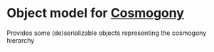 # Object model for [Cosmogony](https://github.com/osm-without-borders/cosmogony/)

Provides some (de)serializable objects representing the cosmogony hierarchy
